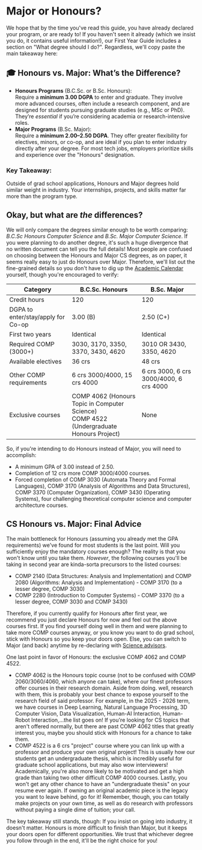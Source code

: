 # Major or Honours?

We hope that by the time you've read this guide, you have already declared your program, or are ready to! If you haven't seen it already (which we insist you do, it contains useful information!), our First Year Guide includes a section on "What degree should I do?". Regardless, we'll copy paste the main takeaway here:

## 🎓 Honours vs. Major: What’s the Difference?
- **Honours Programs** (B.C.Sc. or B.Sc. Honours):  
  Require a **minimum 3.00 DGPA** to enter and graduate. They involve more advanced courses, often include a research component, and are designed for students pursuing graduate studies (e.g., MSc or PhD). They’re *essential* if you’re considering academia or research-intensive roles.  
- **Major Programs** (B.Sc. Major):  
  Require a **minimum 2.00–2.50 DGPA**. They offer greater flexibility for electives, minors, or co-op, and are ideal if you plan to enter industry directly after your degree. For most tech jobs, employers prioritize skills and experience over the "Honours" designation.  

### Key Takeaway:  
Outside of grad school applications, Honours and Major degrees hold similar weight in industry. Your internships, projects, and skills matter far more than the program type.

## Okay, but what are *the* differences?

We will only compare the degrees similar enough to be worth comparing: *B.C.Sc Honours Computer Science* and *B.Sc. Major Computer Science*. If you were planning to do another degree, it's such a huge divergence that no written document can tell you the full details! Most people are confused on choosing between the Honours and Major CS degrees, as on paper, it seems really easy to just do Honours over Major. Therefore, we'll list out the fine-grained details so you don't have to dig up the [Academic Calendar](https://umanitoba.ca/registrar/academic-calendar) yourself, though you're encouraged  to verify:

|Category|B.C.Sc. Honours|B.Sc. Major|
|--------|---------------|-----------|
|Credit hours|120|120|
|DGPA to enter/stay/apply for Co-op|3.00 (B)|2.50 (C+)|
|First two years|Identical|Identical|
|Required COMP (3000+)|3030, 3170, 3350, 3370, 3430, 4620|3010 OR 3430, 3350, 4620|
|Available electives|36 crs|48 crs|
|Other COMP requirements|6 crs 3000/4000, 15 crs 4000|6 crs 3000, 6 crs 3000/4000, 6 crs 4000|
|Exclusive courses|COMP 4062 (Honours Topic in Computer Science)<br>COMP 4522 (Undergraduate Honours Project)|None|

So, if you're intending to do Honours instead of Major, you will need to accomplish:

* A minimum GPA of 3.00 instead of 2.50.
* Completion of 12 crs more COMP 3000/4000 courses.
* Forced completion of COMP 3030 (Automata Theory and Formal Languages), COMP 3170 (Analysis of Algorithms and Data Structures), COMP 3370 (Computer Organization), COMP 3430 (Operating Systems), four challenging theoretical computer science and computer architecture courses.

## CS Honours vs. Major: Final Advice 

The main bottleneck for Honours (assuming you already met the GPA requirements) we've found for most students is the last point. Will you sufficiently enjoy the mandatory courses enough? The reality is that you won't know until you take them. *However*, the following courses you'll be taking in second year are kinda-sorta precursors to the listed courses:
* COMP 2140 (Data Structures: Analysis and Implementation) and COMP 2080 (Algorithms: Analysis and Implementation) - COMP 3170 (to a lesser degree, COMP 3030)
* COMP 2280 (Introduction to Computer Systems) - COMP 3370 (to a lesser degree, COMP 3030 and COMP 3430)

Therefore, if you currently qualify for Honours after first year, we recommend you just declare Honours for now and feel out the above courses first. If you find yourself doing well in them and were planning to take more COMP courses anyway, or you know you want to do grad school, stick with Honours so you keep your doors open. Else, you can switch to Major (and back) anytime by re-declaring with [Science advisors](https://sci.umanitoba.ca/advising/#current-students).

One last point in favor of Honours: the exclusive COMP 4062 and COMP 4522.
- COMP 4062 is the Honours topic course (not to be confused with COMP 2060/3060/4060, which anyone can take), where our finest professors offer courses in their research domain. Aside from doing. well, research with them, this is probably your best chance to expose yourself to the research field of said professor. For example, in the 2025 - 2026 term, we have courses in Deep Learning, Natural Language Processing, 3D Computer Vision, Data Visualization, Human-AI Interaction, Human-Robot Interaction,...the list goes on! If you're looking for CS topics that aren't offered normally, but there are past COMP 4062 titles that greatly interest you, maybe you should stick with Honours for a chance to take them.
- COMP 4522 is a 6 crs "project" course where you can link up with a professor and produce your own original project! This is usually how our students get an undergraduate thesis, which is incredibly useful for graduate school applications, but may also wow interviewers! Academically, you're also more likely to be motivated and get a high grade than taking two other difficult COMP 4000 courses. Lastly, you won't get any other chance to have an "undergraduate thesis" on your resume ever again. If owning an original academic piece is the legacy you want to leave behind, go for it! Remember, though, you can totally make projects on your own time, as well as do research with professors without paying a single dime of tuition; your call.

The key takeaway still stands, though: If you insist on going into industry, it doesn't matter. Honours is more difficult to finish than Major, but it keeps your doors open for different opportunities. We trust that whichever degree you follow through in the end, it'll be the right choice for you!
